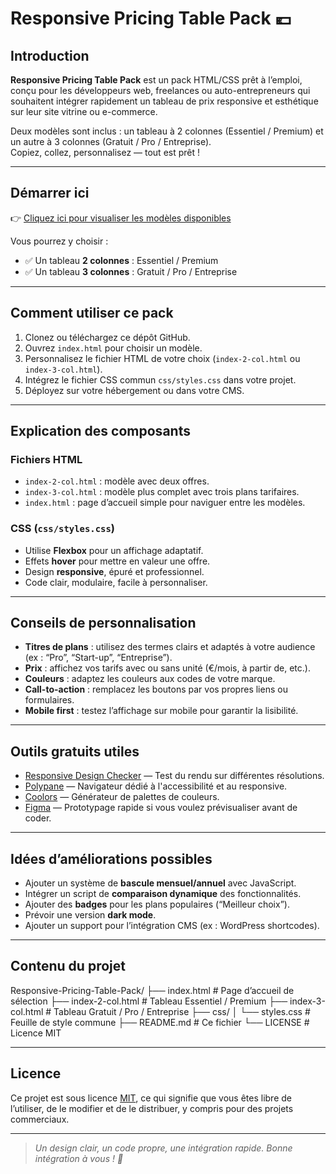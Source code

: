 # Responsive Pricing Table Pack 💶

## Introduction

**Responsive Pricing Table Pack** est un pack HTML/CSS prêt à l’emploi, conçu pour les développeurs web, freelances ou auto-entrepreneurs qui souhaitent intégrer rapidement un tableau de prix responsive et esthétique sur leur site vitrine ou e-commerce.

Deux modèles sont inclus : un tableau à 2 colonnes (Essentiel / Premium) et un autre à 3 colonnes (Gratuit / Pro / Entreprise).  
Copiez, collez, personnalisez — tout est prêt !

---

## Démarrer ici

👉 [Cliquez ici pour visualiser les modèles disponibles](https://julien-webcom-studio.github.io/Responsive-Pricing-Table-Pack/)

Vous pourrez y choisir :
- ✅ Un tableau **2 colonnes** : Essentiel / Premium
- ✅ Un tableau **3 colonnes** : Gratuit / Pro / Entreprise

---

## Comment utiliser ce pack

1. Clonez ou téléchargez ce dépôt GitHub.
2. Ouvrez `index.html` pour choisir un modèle.
3. Personnalisez le fichier HTML de votre choix (`index-2-col.html` ou `index-3-col.html`).
4. Intégrez le fichier CSS commun `css/styles.css` dans votre projet.
5. Déployez sur votre hébergement ou dans votre CMS.

---

## Explication des composants

### Fichiers HTML
- `index-2-col.html` : modèle avec deux offres.
- `index-3-col.html` : modèle plus complet avec trois plans tarifaires.
- `index.html` : page d’accueil simple pour naviguer entre les modèles.

### CSS (`css/styles.css`)
- Utilise **Flexbox** pour un affichage adaptatif.
- Effets **hover** pour mettre en valeur une offre.
- Design **responsive**, épuré et professionnel.
- Code clair, modulaire, facile à personnaliser.

---

## Conseils de personnalisation

- **Titres de plans** : utilisez des termes clairs et adaptés à votre audience (ex : “Pro”, “Start-up”, “Entreprise”).
- **Prix** : affichez vos tarifs avec ou sans unité (€/mois, à partir de, etc.).
- **Couleurs** : adaptez les couleurs aux codes de votre marque.
- **Call-to-action** : remplacez les boutons par vos propres liens ou formulaires.
- **Mobile first** : testez l’affichage sur mobile pour garantir la lisibilité.

---

## Outils gratuits utiles

- [Responsive Design Checker](https://www.responsivedesignchecker.com/) — Test du rendu sur différentes résolutions.
- [Polypane](https://polypane.app/) — Navigateur dédié à l'accessibilité et au responsive.
- [Coolors](https://coolors.co/) — Générateur de palettes de couleurs.
- [Figma](https://figma.com/) — Prototypage rapide si vous voulez prévisualiser avant de coder.

---

## Idées d’améliorations possibles

- Ajouter un système de **bascule mensuel/annuel** avec JavaScript.
- Intégrer un script de **comparaison dynamique** des fonctionnalités.
- Ajouter des **badges** pour les plans populaires (“Meilleur choix”).
- Prévoir une version **dark mode**.
- Ajouter un support pour l’intégration CMS (ex : WordPress shortcodes).

---

## Contenu du projet

Responsive-Pricing-Table-Pack/
├── index.html # Page d’accueil de sélection
├── index-2-col.html # Tableau Essentiel / Premium
├── index-3-col.html # Tableau Gratuit / Pro / Entreprise
├── css/
│ └── styles.css # Feuille de style commune
├── README.md # Ce fichier
└── LICENSE # Licence MIT

---

## Licence

Ce projet est sous licence [MIT](LICENSE), ce qui signifie que vous êtes libre de l’utiliser, de le modifier et de le distribuer, y compris pour des projets commerciaux.

---

> _Un design clair, un code propre, une intégration rapide. Bonne intégration à vous ! 🚀_
